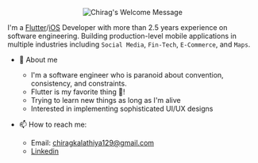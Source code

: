 <p align="center">
		<img alt="Chirag's Welcome Message"
			 src="https://readme-typing-svg.herokuapp.com?size=30&background=45E5FF00&center=true&vCenter=true&lines=%F0%9F%91%8B%F0%9F%8F%BC+Hi+there!+I'm+Chirag">
  <br />
</p>

I'm a [Flutter](https://flutter.dev)/[iOS](https://www.android.com) Developer with more than 2.5 years experience on software engineering. Building production-level mobile applications in multiple industries including `Social Media`, `Fin-Tech`, `E-Commerce`, and `Maps`.


* 🤗 About me
    - I'm a software engineer who is paranoid about convention, consistency, and constraints.
    - Flutter is my favorite thing 💙!
    - Trying to learn new things as long as I'm alive
    - Interested in implementing sophisticated UI/UX designs

* 📫 How to reach me:
    * Email: chiragkalathiya129@gmail.com
    * [Linkedin](https://www.linkedin.com/in/chirag-kalathiya-0b77a21ba)
